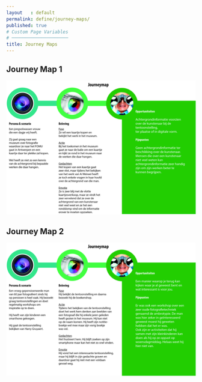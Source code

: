 ```yaml
---
layout   : default
permalink: define/journey-maps/
published: true
# Custom Page Variables
# ─────────────────────
title: Journey Maps
---
```


## Journey Map 1

<img width="900px" src="../../images/journeymap-1.jpg">

## Journey Map 2

<img width="900px" src="../../images/journeymap-2.jpg">